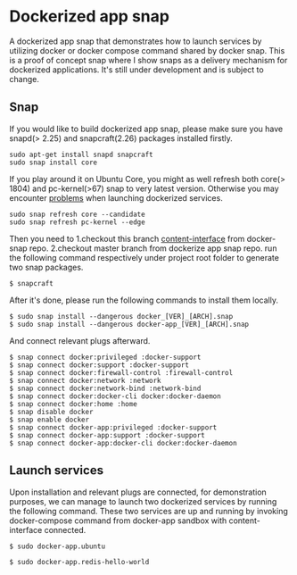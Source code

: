 # Dockerized app snap

A dockerized app snap that demonstrates how to launch services by utilizing docker or docker compose command shared by docker snap. This is a proof of concept snap where I show snaps as a delivery mechanism for dockerized applications.
It's still under development and is subject to change.

## Snap

If you would like to build dockerized app snap, please make sure
you have snapd(> 2.25) and snapcraft(2.26) packages installed firstly.

```
sudo apt-get install snapd snapcraft
sudo snap install core
```

If you play around it on Ubuntu Core, you might as well refresh both core(> 1804) and pc-kernel(>67) snap to very latest version.
Otherwise you may encounter [problems](https://forum.snapcraft.io/t/tmux-screen-on-ubuntu-core/499/15) when launching dockerized services.

```
sudo snap refresh core --candidate
sudo snap refresh pc-kernel --edge
```

Then you need to 
1.checkout this branch [content-interface](https://github.com/docker/docker-snap/tree/content-interfaces) from docker-snap repo.
2.checkout master branch from dockerize app snap repo.
run the following command respectively under project root folder to generate two snap packages.

```
$ snapcraft
```

After it's done, please run the following commands to install them locally. 

```
$ sudo snap install --dangerous docker_[VER]_[ARCH].snap
$ sudo snap install --dangerous docker-app_[VER]_[ARCH].snap
```
And connect relevant plugs afterward.

```
$ snap connect docker:privileged :docker-support
$ snap connect docker:support :docker-support
$ snap connect docker:firewall-control :firewall-control
$ snap connect docker:network :network
$ snap connect docker:network-bind :network-bind
$ snap connect docker:docker-cli docker:docker-daemon
$ snap connect docker:home :home
$ snap disable docker
$ snap enable docker
$ snap connect docker-app:privileged :docker-support
$ snap connect docker-app:support :docker-support
$ snap connect docker-app:docker-cli docker:docker-daemon
```

## Launch services

Upon installation and relevant plugs are connected, for demonstration purposes, 
we can manage to launch two dockerized services by running the following command.
These two services are up and running by invoking docker-compose command from docker-app sandbox 
with content-interface connected.

```
$ sudo docker-app.ubuntu
```
```
$ sudo docker-app.redis-hello-world 
```
